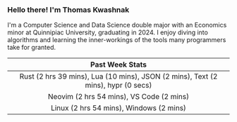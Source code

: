 
### Hello there! I'm Thomas Kwashnak

I'm a Computer Science and Data Science double major with an Economics
minor at Quinnipiac University, graduating in 2024.
I enjoy diving into algorithms and learning the inner-workings of the tools
many programmers take for granted.

| Past Week Stats |
| :---: |
| Rust (2 hrs 39 mins), Lua (10 mins), JSON (2 mins), Text (2 mins), hypr (0 secs) |
| Neovim (2 hrs 54 mins), VS Code (2 mins) |
| Linux (2 hrs 54 mins), Windows (2 mins) |

